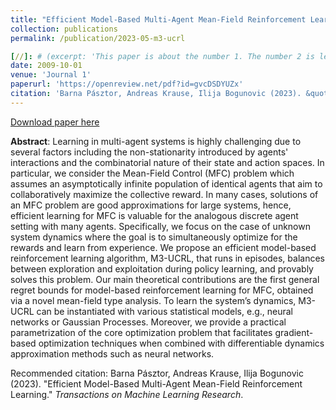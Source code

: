 ```yaml
---
title: "Efficient Model-Based Multi-Agent Mean-Field Reinforcement Learning"
collection: publications
permalink: /publication/2023-05-m3-ucrl

[//]: # (excerpt: 'This paper is about the number 1. The number 2 is left for future work.')
date: 2009-10-01
venue: 'Journal 1'
paperurl: 'https://openreview.net/pdf?id=gvcDSDYUZx'
citation: 'Barna Pásztor, Andreas Krause, Ilija Bogunovic (2023). &quot;Efficient Model-Based Multi-Agent Mean-Field Reinforcement Learning.&quot; <i>Transactions on Machine Learning Research</i>.'
---
```

[Download paper here](https://openreview.net/pdf?id=gvcDSDYUZx)

**Abstract**:
Learning in multi-agent systems is highly challenging due to several factors including the non-stationarity introduced
by agents' interactions and the combinatorial nature of their state and action spaces. In particular, we consider the
Mean-Field Control (MFC) problem which assumes an asymptotically infinite population of identical agents that aim to
collaboratively maximize the collective reward. In many cases, solutions of an MFC problem are good approximations for
large systems, hence, efficient learning for MFC is valuable for the analogous discrete agent setting with many agents.
Specifically, we focus on the case of unknown system dynamics where the goal is to simultaneously optimize for the
rewards and learn from experience. We propose an efficient model-based reinforcement learning algorithm, M3-UCRL, that
runs in episodes, balances between exploration and exploitation during policy learning, and provably solves this problem.
Our main theoretical contributions are the first general regret bounds for model-based reinforcement learning for MFC,
obtained via a novel mean-field type analysis. To learn the system’s dynamics, M3-UCRL can be instantiated with various
statistical models, e.g., neural networks or Gaussian Processes. Moreover, we provide a practical parametrization of the
core optimization problem that facilitates gradient-based optimization techniques when combined with differentiable
dynamics approximation methods such as neural networks.

Recommended citation: Barna Pásztor, Andreas Krause, Ilija Bogunovic (2023). &quot;Efficient Model-Based Multi-Agent Mean-Field Reinforcement Learning.&quot; <i>Transactions on Machine Learning Research</i>.